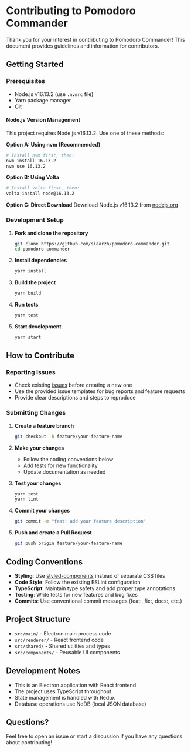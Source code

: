 # Contributing to Pomodoro Commander

Thank you for your interest in contributing to Pomodoro Commander! This document provides guidelines and information for contributors.

## Getting Started

### Prerequisites

- Node.js v16.13.2 (use `.nvmrc` file)
- Yarn package manager
- Git

#### Node.js Version Management

This project requires Node.js v16.13.2. Use one of these methods:

**Option A: Using nvm (Recommended)**
```bash
# Install nvm first, then:
nvm install 16.13.2
nvm use 16.13.2
```

**Option B: Using Volta**
```bash
# Install Volta first, then:
volta install node@16.13.2
```

**Option C: Direct Download**
Download Node.js v16.13.2 from [nodejs.org](https://nodejs.org/)

### Development Setup

1. **Fork and clone the repository**
   ```bash
   git clone https://github.com/siaarzh/pomodoro-commander.git
   cd pomodoro-commander
   ```

2. **Install dependencies**
   ```bash
   yarn install
   ```

3. **Build the project**
   ```bash
   yarn build
   ```

4. **Run tests**
   ```bash
   yarn test
   ```

5. **Start development**
   ```bash
   yarn start
   ```

## How to Contribute

### Reporting Issues

- Check existing [issues](https://github.com/siaarzh/pomodoro-commander/issues) before creating a new one
- Use the provided issue templates for bug reports and feature requests
- Provide clear descriptions and steps to reproduce

### Submitting Changes

1. **Create a feature branch**
   ```bash
   git checkout -b feature/your-feature-name
   ```

2. **Make your changes**
   - Follow the coding conventions below
   - Add tests for new functionality
   - Update documentation as needed

3. **Test your changes**
   ```bash
   yarn test
   yarn lint
   ```

4. **Commit your changes**
   ```bash
   git commit -m "feat: add your feature description"
   ```

5. **Push and create a Pull Request**
   ```bash
   git push origin feature/your-feature-name
   ```

## Coding Conventions

- **Styling**: Use [styled-components](https://www.styled-components.com) instead of separate CSS files
- **Code Style**: Follow the existing ESLint configuration
- **TypeScript**: Maintain type safety and add proper type annotations
- **Testing**: Write tests for new features and bug fixes
- **Commits**: Use conventional commit messages (feat:, fix:, docs:, etc.)

## Project Structure

- `src/main/` - Electron main process code
- `src/renderer/` - React frontend code
- `src/shared/` - Shared utilities and types
- `src/components/` - Reusable UI components

## Development Notes

- This is an Electron application with React frontend
- The project uses TypeScript throughout
- State management is handled with Redux
- Database operations use NeDB (local JSON database)

## Questions?

Feel free to open an issue or start a discussion if you have any questions about contributing!
